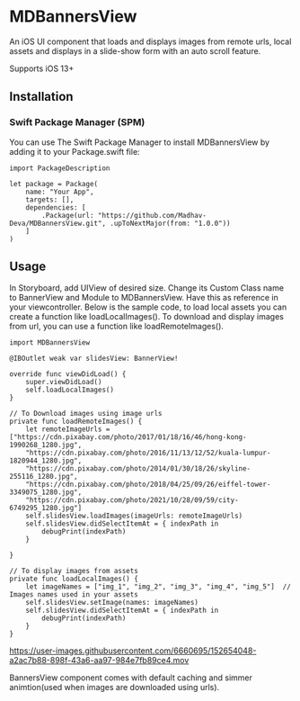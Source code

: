 # MDBannersView
An iOS UI component that loads and displays images from remote urls, local assets and displays in a slide-show form with an auto scroll feature. 


Supports iOS 13+


## Installation
### Swift Package Manager (SPM)

You can use The Swift Package Manager to install MDBannersView by adding it to your Package.swift file:

    import PackageDescription

    let package = Package(
        name: "Your App",
        targets: [],
        dependencies: [
            .Package(url: "https://github.com/Madhav-Deva/MDBannersView.git", .upToNextMajor(from: "1.0.0"))
        ]
    )
    
    
    
## Usage
In Storyboard, add UIView of desired size. Change its Custom Class name to BannerView and Module to MDBannersView. Have this as reference in your viewcontroller. Below is the sample code, to load local assets you can create a function like loadLocalImages(). To download and display images from url, you can use a function like loadRemoteImages(). 


    import MDBannersView

    @IBOutlet weak var slidesView: BannerView!
    
    override func viewDidLoad() {
        super.viewDidLoad()
        self.loadLocalImages()
    }

    // To Download images using image urls
    private func loadRemoteImages() {
        let remoteImageUrls = ["https://cdn.pixabay.com/photo/2017/01/18/16/46/hong-kong-1990268_1280.jpg",
        "https://cdn.pixabay.com/photo/2016/11/13/12/52/kuala-lumpur-1820944_1280.jpg",
        "https://cdn.pixabay.com/photo/2014/01/30/18/26/skyline-255116_1280.jpg",
        "https://cdn.pixabay.com/photo/2018/04/25/09/26/eiffel-tower-3349075_1280.jpg",
        "https://cdn.pixabay.com/photo/2021/10/28/09/59/city-6749295_1280.jpg"]
        self.slidesView.loadImages(imageUrls: remoteImageUrls)
        self.slidesView.didSelectItemAt = { indexPath in
            debugPrint(indexPath)
        }
        
    }
    
    // To display images from assets
    private func loadLocalImages() {
        let imageNames = ["img_1", "img_2", "img_3", "img_4", "img_5"]  // Images names used in your assets
        self.slidesView.setImage(names: imageNames)
        self.slidesView.didSelectItemAt = { indexPath in
            debugPrint(indexPath)
        }
    }


https://user-images.githubusercontent.com/6660695/152654048-a2ac7b88-898f-43a6-aa97-984e7fb89ce4.mov


BannersView component comes with default caching and simmer animtion(used when images are downloaded using urls).
